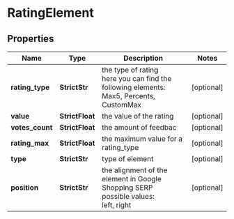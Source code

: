 # RatingElement


## Properties

| Name | Type | Description | Notes |
|------------ | ------------- | ------------- | -------------|
**rating_type** | **StrictStr** | the type of rating<br>here you can find the following elements: Max5, Percents, CustomMax |[optional]|
**value** | **StrictFloat** | the value of the rating |[optional]|
**votes_count** | **StrictFloat** | the amount of feedbac |[optional]|
**rating_max** | **StrictFloat** | the maximum value for a rating_type |[optional]|
**type** | **StrictStr** | type of element |[optional]|
**position** | **StrictStr** | the alignment of the element in Google Shopping SERP<br>possible values:<br>left, right |[optional]|